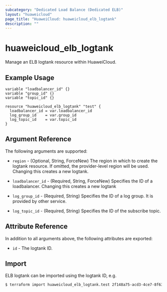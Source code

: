 ```yaml
---
subcategory: "Dedicated Load Balance (Dedicated ELB)"
layout: "huaweicloud"
page_title: "HuaweiCloud: huaweicloud_elb_logtank"
description: ""
---
```


# huaweicloud_elb_logtank

Manage an ELB logtank resource within HuaweiCloud.

## Example Usage

```hcl
variable "loadbalancer_id" {}
variable "group_id" {}
variable "topic_id" {}

resource "huaweicloud_elb_logtank" "test" {
  loadbalancer_id = var.loadbalancer_id
  log_group_id    = var.group_id
  log_topic_id    = var.topic_id
}
```

## Argument Reference

The following arguments are supported:

* `region` - (Optional, String, ForceNew) The region in which to create the logtank resource.
  If omitted, the provider-level region will be used. Changing this creates a new logtank.

* `loadbalancer_id` - (Required, String, ForceNew) Specifies the ID of a loadbalancer. Changing this
  creates a new logtank

* `log_group_id` - (Required, String) Specifies the ID of a log group. It is provided by other service.

* `log_topic_id` - (Required, String) Specifies the ID of the subscribe topic.

## Attribute Reference

In addition to all arguments above, the following attributes are exported:

* `id` - The logtank ID.

## Import

ELB logtank can be imported using the logtank ID, e.g.

```bash
$ terraform import huaweicloud_elb_logtank.test 2f148a75-acd3-4ce7-8f63-d5c9fadab3a0
```
